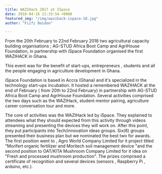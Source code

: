 ```yaml
---
title: WAZIHack 2017 at ISpace
date: 2018-04-16 21:33:54 +0000
featured_img: "/img/wazihack-ispace-18.jpg"
author: "Fiifi Baidoo"

---
```

From the 20th February to 22nd February 2018 two agricultural capacity building organisations ; AG-STUD Africa Boot Camp and AgriHouse Foundation, in partnership with iSpace Foundation organised the first WAZIHACK in Ghana. 

<!--more-->
This event was for the benefit of start-ups, entrepreneurs , students and all the people engaging in agriculture development in Ghana. 

iSpace Foundation is based in Accra (Ghana) and it's specialized in the technology start-ups incubation. It hosted a remembered WAZIHACK at the end of February ( from 20th to 22nd February) in partnership with AG-STUD Africa Boot Camp and AgriHouse Foundation. Several activities comprised the two days such as  the WAZIHack, student mentor pairing, agriculture career conversation tour and more.

The core of activities was the WAZIHack led by iSpace. They explained to attendees what they should expected from this activity through videos streaming and presenting the devices they will work on. After this point, they put participants into Tech/innovation ideas groups. Six(6) groups presented their business plan but we nominated the best two for awards. The first position went to , Agro World Company Limited for it project titled "Morifert organic fertilizer and
Moritech soil management device "and the second position to OAT/KITA Mushroom Company Limited for it idea on "Fresh and processed mushroom production". The prizes comprised a certificate of recognition and several devices (sensors , Raspberry Pi , arduino, etc.).
